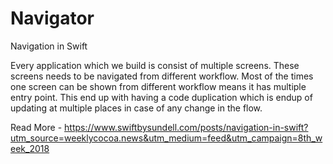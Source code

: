 # Navigator
Navigation in Swift

Every application which we build is consist of multiple screens. These screens needs to be navigated from different workflow. 
Most of the times one screen can be shown from different workflow means it has multiple entry point. 
This end up with having a code duplication which is endup of updating at multiple places in case of any change in the flow.

Read More - https://www.swiftbysundell.com/posts/navigation-in-swift?utm_source=weeklycocoa.news&utm_medium=feed&utm_campaign=8th_week_2018
